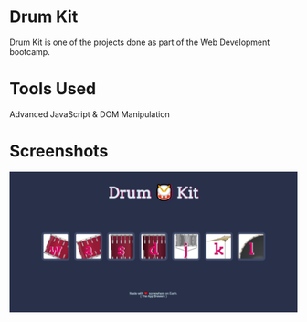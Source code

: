 # Drum Kit
Drum Kit is one of the projects done as part of the Web Development bootcamp.

# Tools Used
Advanced JavaScript & DOM Manipulation

# Screenshots
![](screenshots/drum-kit.jpg)